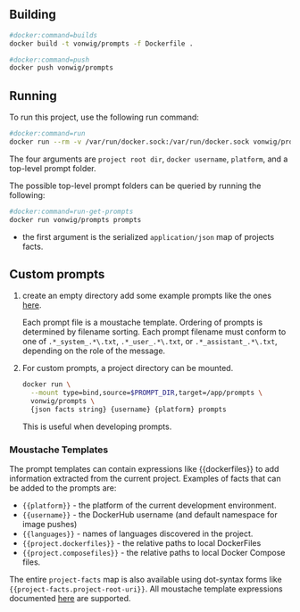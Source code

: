 ## Building

```sh
#docker:command=builds
docker build -t vonwig/prompts -f Dockerfile .
```

```sh
#docker:command=push
docker push vonwig/prompts
```

## Running

To run this project, use the following run command:

```sh
#docker:command=run
docker run --rm -v /var/run/docker.sock:/var/run/docker.sock vonwig/prompts $PWD my_docker_username darwin npm
```

The four arguments are `project root dir`, `docker username`, `platform`, and a top-level prompt folder.

The possible top-level prompt folders can be queried by running the following:

```sh
#docker:command=run-get-prompts
docker run vonwig/prompts prompts
```

* the first argument is the serialized `application/json` map of projects facts.

## Custom prompts

1. create an empty directory add some example prompts like the ones [here](./v1).

    Each prompt file is a moustache template.  Ordering of prompts is
    determined by filename sorting.  Each prompt filename must conform to one of
    `.*_system_.*\.txt`, `.*_user_.*\.txt`, or `.*_assistant_.*\.txt`, depending
    on the role of the message.

2. For custom prompts, a project directory can be mounted.

    ```sh
    docker run \
      --mount type=bind,source=$PROMPT_DIR,target=/app/prompts \
      vonwig/prompts \
      {json facts string} {username} {platform} prompts

    ```

    This is useful when developing prompts.

### Moustache Templates

The prompt templates can contain expressions like {{dockerfiles}} to add information
extracted from the current project.  Examples of facts that can be added to the
prompts are:

* `{{platform}}` - the platform of the current development environment.
* `{{username}}` - the DockerHub username (and default namespace for image pushes)
* `{{languages}}` - names of languages discovered in the project.
* `{{project.dockerfiles}}` - the relative paths to local DockerFiles
* `{{project.composefiles}}` - the relative paths to local Docker Compose files.

The entire `project-facts` map is also available using dot-syntax
forms like `{{project-facts.project-root-uri}}`.  All moustache template
expressions documented [here](https://github.com/yogthos/Selmer) are supported.
